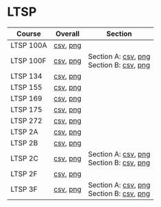# LTSP

| Course | Overall | Section |
| ------ | ------- | ------- |
| LTSP 100A | [csv](https://github.com/UCSD-Historical-Enrollment-Data/2025Spring/blob/main/overall/LTSP%20100A.csv), [png](https://raw.githubusercontent.com/UCSD-Historical-Enrollment-Data/2025Spring/main/plot_overall/LTSP%20100A.png) |  |
| LTSP 100F | [csv](https://github.com/UCSD-Historical-Enrollment-Data/2025Spring/blob/main/overall/LTSP%20100F.csv), [png](https://raw.githubusercontent.com/UCSD-Historical-Enrollment-Data/2025Spring/main/plot_overall/LTSP%20100F.png) | Section A: [csv](https://github.com/UCSD-Historical-Enrollment-Data/2025Spring/blob/main/section/LTSP%20100F_A.csv), [png](https://raw.githubusercontent.com/UCSD-Historical-Enrollment-Data/2025Spring/main/plot_section/LTSP%20100F_A.png)<br>Section B: [csv](https://github.com/UCSD-Historical-Enrollment-Data/2025Spring/blob/main/section/LTSP%20100F_B.csv), [png](https://raw.githubusercontent.com/UCSD-Historical-Enrollment-Data/2025Spring/main/plot_section/LTSP%20100F_B.png) |
| LTSP 134 | [csv](https://github.com/UCSD-Historical-Enrollment-Data/2025Spring/blob/main/overall/LTSP%20134.csv), [png](https://raw.githubusercontent.com/UCSD-Historical-Enrollment-Data/2025Spring/main/plot_overall/LTSP%20134.png) |  |
| LTSP 155 | [csv](https://github.com/UCSD-Historical-Enrollment-Data/2025Spring/blob/main/overall/LTSP%20155.csv), [png](https://raw.githubusercontent.com/UCSD-Historical-Enrollment-Data/2025Spring/main/plot_overall/LTSP%20155.png) |  |
| LTSP 169 | [csv](https://github.com/UCSD-Historical-Enrollment-Data/2025Spring/blob/main/overall/LTSP%20169.csv), [png](https://raw.githubusercontent.com/UCSD-Historical-Enrollment-Data/2025Spring/main/plot_overall/LTSP%20169.png) |  |
| LTSP 175 | [csv](https://github.com/UCSD-Historical-Enrollment-Data/2025Spring/blob/main/overall/LTSP%20175.csv), [png](https://raw.githubusercontent.com/UCSD-Historical-Enrollment-Data/2025Spring/main/plot_overall/LTSP%20175.png) |  |
| LTSP 272 | [csv](https://github.com/UCSD-Historical-Enrollment-Data/2025Spring/blob/main/overall/LTSP%20272.csv), [png](https://raw.githubusercontent.com/UCSD-Historical-Enrollment-Data/2025Spring/main/plot_overall/LTSP%20272.png) |  |
| LTSP 2A | [csv](https://github.com/UCSD-Historical-Enrollment-Data/2025Spring/blob/main/overall/LTSP%202A.csv), [png](https://raw.githubusercontent.com/UCSD-Historical-Enrollment-Data/2025Spring/main/plot_overall/LTSP%202A.png) |  |
| LTSP 2B | [csv](https://github.com/UCSD-Historical-Enrollment-Data/2025Spring/blob/main/overall/LTSP%202B.csv), [png](https://raw.githubusercontent.com/UCSD-Historical-Enrollment-Data/2025Spring/main/plot_overall/LTSP%202B.png) |  |
| LTSP 2C | [csv](https://github.com/UCSD-Historical-Enrollment-Data/2025Spring/blob/main/overall/LTSP%202C.csv), [png](https://raw.githubusercontent.com/UCSD-Historical-Enrollment-Data/2025Spring/main/plot_overall/LTSP%202C.png) | Section A: [csv](https://github.com/UCSD-Historical-Enrollment-Data/2025Spring/blob/main/section/LTSP%202C_A.csv), [png](https://raw.githubusercontent.com/UCSD-Historical-Enrollment-Data/2025Spring/main/plot_section/LTSP%202C_A.png)<br>Section B: [csv](https://github.com/UCSD-Historical-Enrollment-Data/2025Spring/blob/main/section/LTSP%202C_B.csv), [png](https://raw.githubusercontent.com/UCSD-Historical-Enrollment-Data/2025Spring/main/plot_section/LTSP%202C_B.png) |
| LTSP 2F | [csv](https://github.com/UCSD-Historical-Enrollment-Data/2025Spring/blob/main/overall/LTSP%202F.csv), [png](https://raw.githubusercontent.com/UCSD-Historical-Enrollment-Data/2025Spring/main/plot_overall/LTSP%202F.png) |  |
| LTSP 3F | [csv](https://github.com/UCSD-Historical-Enrollment-Data/2025Spring/blob/main/overall/LTSP%203F.csv), [png](https://raw.githubusercontent.com/UCSD-Historical-Enrollment-Data/2025Spring/main/plot_overall/LTSP%203F.png) | Section A: [csv](https://github.com/UCSD-Historical-Enrollment-Data/2025Spring/blob/main/section/LTSP%203F_A.csv), [png](https://raw.githubusercontent.com/UCSD-Historical-Enrollment-Data/2025Spring/main/plot_section/LTSP%203F_A.png)<br>Section B: [csv](https://github.com/UCSD-Historical-Enrollment-Data/2025Spring/blob/main/section/LTSP%203F_B.csv), [png](https://raw.githubusercontent.com/UCSD-Historical-Enrollment-Data/2025Spring/main/plot_section/LTSP%203F_B.png) |
